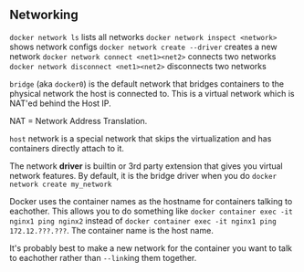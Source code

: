 ## Networking

`docker network ls` lists all networks
`docker network inspect <network>` shows network configs
`docker network create --driver` creates a new network
`docker network connect <net1><net2>` connects two networks
`docker network disconnect <net1><net2>` disconnects two networks

`bridge` (aka `docker0`) is the default network that bridges containers to the
physical network the host is connected to. This is a virtual network which is
NAT'ed behind the Host IP.

NAT = Network Address Translation. 

`host` network is a special network that skips the virtualization and has
containers directly attach to it.

The network **driver** is builtin or 3rd party extension that gives you virtual
network features. By default, it is the bridge driver when you do `docker
network create my_network`

Docker uses the container names as the hostname for containers talking to
eachother. This allows you to do something like `docker container exec -it
nginx1 ping nginx2` instead of `docker container exec -it nginx1 ping
172.12.???.???`. The container name is the host name.

It's probably best to make a new network for the container you want to talk to
eachother rather than `--link`ing them together.
